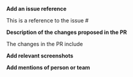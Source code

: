 
**Add an issue reference**

This is a reference to the issue #



**Description of the changes proposed in the PR**

The changes in the PR include



**Add relevant screenshots**


**Add mentions of person or team**
